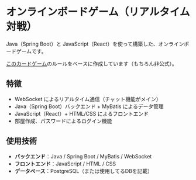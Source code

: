 # オンラインボードゲーム（リアルタイム対戦）

Java（Spring Boot）と JavaScript（React）を使って構築した、オンラインボードゲームです。

[このカードゲーム](https://arclightgames.jp/product/651wordocchi/)のルールをベースに作成しています（もちろん非公式）。

## 特徴
- WebSocket によるリアルタイム通信（チャット機能がメイン）
- Java（Spring Boot）バックエンド + MyBatis によるデータ管理
- JavaScript（React）+ HTML/CSS によるフロントエンド
- 部屋作成、パスワードによるログイン機能

## 使用技術
- **バックエンド**：Java / Spring Boot / MyBatis / WebSocket
- **フロントエンド**：JavaScript / HTML / CSS
- **データベース**：PostgreSQL（または使用してるDBを記載）

